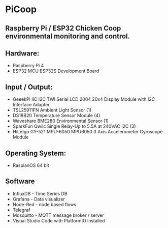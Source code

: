 # PiCoop
## Raspberry Pi / ESP32 Chicken Coop environmental monitoring and control.

## Hardware:
- Raspberry Pi 4
- ESP32 MCU ESP32S Development Board

## Input / Output:
- GeeekPi IIC I2C TWI Serial LCD 2004 20x4 Display Module with I2C Interface Adapter
- TSL25911FN Ambient Light Sensor (1)
- DS18B20 Temperature Sensor Module (4)
- Waveshare BME280 Environmental Sensor (1)
- SparkFun Qwiic Single Relay-Up to 5.5A at 240VAC I2C (3)
- HiLetgo GY-521 MPU-6050 MPU6050 3 Axis Accelerometer Gyroscope Module

## Operating System:
- RaspianOS 64 bit

## Software
- InfluxDB - Time Series DB
- Grafana - Data visualizer
- Node-Red - node based flows
- Telegraf
- Mosquitto - MQTT message broker / server
- Visual Studio Code with PlatformIO installed
